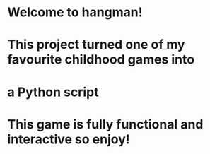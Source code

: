 # Welcome to hangman!
#
# This project turned one of my favourite childhood games into
# a Python script
#
# This game is fully functional and interactive so enjoy!

